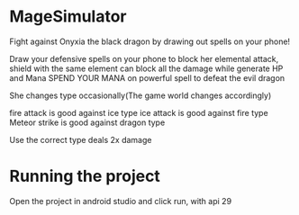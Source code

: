 # MageSimulator

Fight against Onyxia the black dragon by drawing out spells on your phone!

Draw your defensive spells on your phone to block her elemental attack, shield with the same element can block all the damage while generate HP and Mana 
SPEND YOUR MANA on powerful spell to defeat the evil dragon

She changes type occasionally(The game world changes accordingly)

fire attack is good against ice type
ice attack is good against fire type
Meteor strike is good against dragon type

Use the correct type deals 2x damage




# Running the project

Open the project in android studio and click run, with api 29



